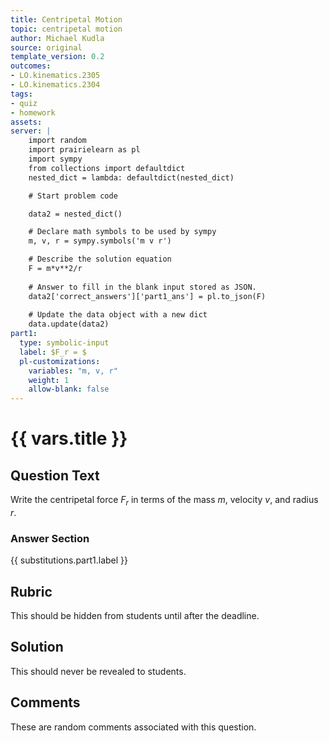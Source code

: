 ```yaml
---
title: Centripetal Motion
topic: centripetal motion
author: Michael Kudla
source: original
template_version: 0.2
outcomes:
- LO.kinematics.2305
- LO.kinematics.2304
tags:
- quiz
- homework
assets:
server: |
    import random    
    import prairielearn as pl
    import sympy
    from collections import defaultdict
    nested_dict = lambda: defaultdict(nested_dict)

    # Start problem code

    data2 = nested_dict()

    # Declare math symbols to be used by sympy
    m, v, r = sympy.symbols('m v r')

    # Describe the solution equation
    F = m*v**2/r
    
    # Answer to fill in the blank input stored as JSON.
    data2['correct_answers']['part1_ans'] = pl.to_json(F)
    
    # Update the data object with a new dict
    data.update(data2)    
part1:
  type: symbolic-input
  label: $F_r = $
  pl-customizations:
    variables: "m, v, r"
    weight: 1
    allow-blank: false
---
```

# {{ vars.title }}

## Question Text

Write the centripetal force $F_r$ in terms of the mass $m$, velocity $v$, and radius $r$.

### Answer Section

{{ substitutions.part1.label }}

## Rubric

This should be hidden from students until after the deadline.

## Solution

This should never be revealed to students.

## Comments

These are random comments associated with this question.
